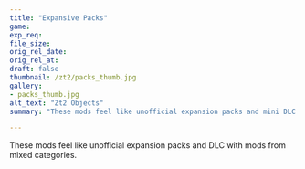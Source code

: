 ```yaml
---
title: "Expansive Packs"
game:
exp_req: 
file_size: 
orig_rel_date:
orig_rel_at:
draft: false
thumbnail: /zt2/packs_thumb.jpg
gallery:
- packs_thumb.jpg
alt_text: "Zt2 Objects"
summary: "These mods feel like unofficial expansion packs and mini DLC with mods from mixed categories."

---
```


These mods feel like unofficial expansion packs and DLC with mods from mixed categories.